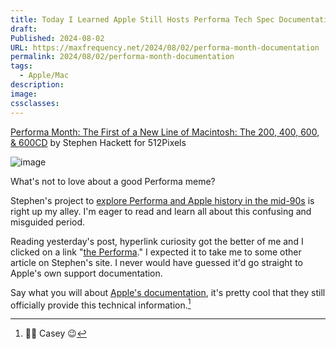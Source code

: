```yaml
---
title: Today I Learned Apple Still Hosts Performa Tech Spec Documentation
draft: 
Published: 2024-08-02
URL: https://maxfrequency.net/2024/08/02/performa-month-documentation
permalink: 2024/08/02/performa-month-documentation
tags:
  - Apple/Mac
description: 
image: 
cssclasses:
---
```

[Performa Month: The First of a New Line of Macintosh: The 200, 400, 600, & 600CD](https://512pixels.net/2024/08/performa-month-the-dawn-of-performa-200-400-600-600cd/) by Stephen Hackett for 512Pixels

![image](https://512pixels.net/wp-content/uploads/2024/07/performa-same-photo.jpg)

What's not to love about a good Performa meme?

Stephen's project to [explore Performa and Apple history in the mid-90s](https://512pixels.net/2024/07/performa-month-the-basics/) is right up my alley. I'm eager to read and learn all about this confusing and misguided period.

Reading yesterday's post, hyperlink curiosity got the better of me and I clicked on a link "[the Performa](https://support.apple.com/en-us/112040)." I expected it to take me to some other article on Stephen's site. I never would have guessed it'd go straight to Apple's own support documentation.

Say what you will about [Apple's documentation](https://www.caseyliss.com/2020/11/10/on-apples-pisspoor-documentation), it's pretty cool that they still officially provide this technical information.[^1]

[^1]: 👋🏻 Casey 😉